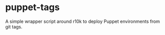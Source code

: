 puppet-tags
===========

A simple wrapper script around r10k to deploy Puppet environments from git tags.
